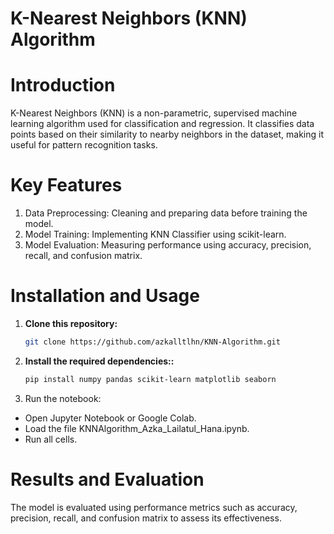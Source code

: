 # K-Nearest Neighbors (KNN) Algorithm

# Introduction
K-Nearest Neighbors (KNN) is a non-parametric, supervised machine learning algorithm used for classification and regression. It classifies data points based on their similarity to nearby neighbors in the dataset, making it useful for pattern recognition tasks.

# Key Features
1. Data Preprocessing: Cleaning and preparing data before training the model.
2. Model Training: Implementing KNN Classifier using scikit-learn.
3. Model Evaluation: Measuring performance using accuracy, precision, recall, and confusion matrix.

# Installation and Usage
1. **Clone this repository:**
   ```bash
   git clone https://github.com/azkalltlhn/KNN-Algorithm.git

2. **Install the required dependencies::**
   ```bash
   pip install numpy pandas scikit-learn matplotlib seaborn

3. Run the notebook:
- Open Jupyter Notebook or Google Colab.
- Load the file KNNAlgorithm_Azka_Lailatul_Hana.ipynb.
- Run all cells.

# Results and Evaluation
The model is evaluated using performance metrics such as accuracy, precision, recall, and confusion matrix to assess its effectiveness.
